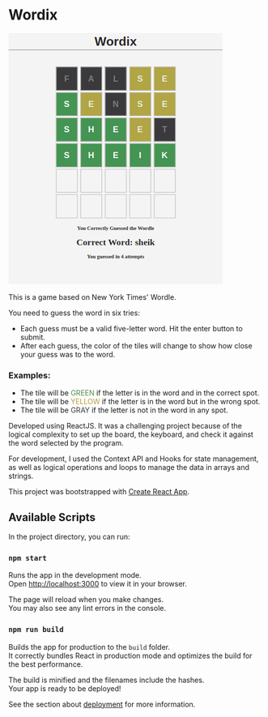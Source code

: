 # Wordix

![](public/demo.png)

This is a game based on New York Times' Wordle.

You need to guess the word in six tries:

- Each guess must be a valid five-letter word. Hit the enter button to submit.
- After each guess, the color of the tiles will change to show how close your guess was to the word.

### Examples:

- The tile will be <span style="color: #528d4e;">GREEN</span> if the letter is in the word and in the correct spot.
- The tile will be <span style="color: #b49f39;">YELLOW</span> if the letter is in the word but in the wrong spot.
- The tile will be <span style="color: #3a393c;">GRAY</span> if the letter is not in the word in any spot.

Developed using ReactJS. It was a challenging project because of the logical complexity to set up the board, the keyboard, and check it against the word selected by the program.

For development, I used the Context API and Hooks for state management, as well as logical operations and loops to manage the data in arrays and strings.

This project was bootstrapped with [Create React App](https://github.com/facebook/create-react-app).

## Available Scripts

In the project directory, you can run:

### `npm start`

Runs the app in the development mode.\
Open [http://localhost:3000](http://localhost:3000) to view it in your browser.

The page will reload when you make changes.\
You may also see any lint errors in the console.


### `npm run build`

Builds the app for production to the `build` folder.\
It correctly bundles React in production mode and optimizes the build for the best performance.

The build is minified and the filenames include the hashes.\
Your app is ready to be deployed!

See the section about [deployment](https://facebook.github.io/create-react-app/docs/deployment) for more information.

